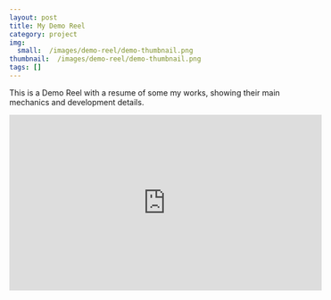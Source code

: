 ```yaml
---
layout: post
title: My Demo Reel
category: project
img:
  small:  /images/demo-reel/demo-thumbnail.png
thumbnail:  /images/demo-reel/demo-thumbnail.png
tags: []
---
```


This is a Demo Reel with a resume of some my works, showing their main mechanics and development details.

<!--more-->

<iframe width="560" height="315" src="https://www.youtube.com/embed/7b0HIN8DEsI" frameborder="0" allowfullscreen></iframe>
